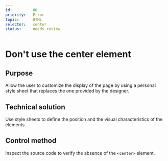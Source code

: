 ```yaml
---
id:         80
priority:   Error
topic:      HTML
selector:   center
status:     needs review
---
```


# Don't use the center element

## Purpose

Allow the user to customize the display of the page by using a personal style sheet that replaces the one provided by the designer.

## Technical solution

Use style sheets to define the position and the visual characteristics of the elements.

## Control method

Inspect the source code to verify the absence of the `<center>` element.

